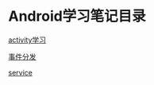 # Android学习笔记目录

[activity学习](../Android/activity.md)

[事件分发](..\Android\事件分发.md)

[service](..\Android\service.md)